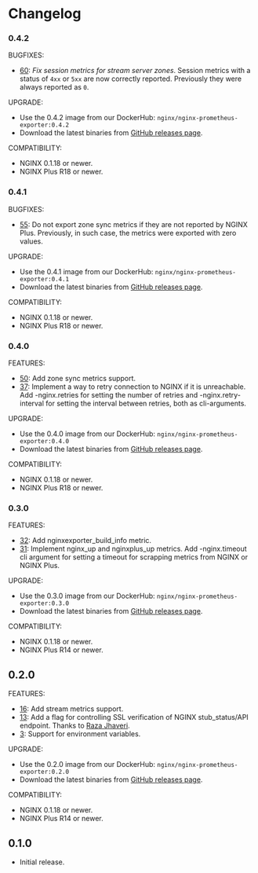 # Changelog

### 0.4.2

BUGFIXES:
* [60](https://github.com/nginxinc/nginx-prometheus-exporter/pull/60): *Fix session metrics for stream server zones*. Session metrics with a status of `4xx` or `5xx` are now correctly reported. Previously they were always reported as `0`.

UPGRADE:
* Use the 0.4.2 image from our DockerHub: `nginx/nginx-prometheus-exporter:0.4.2`
* Download the latest binaries from [GitHub releases page](https://github.com/nginxinc/nginx-prometheus-exporter/releases/tag/v0.4.2).

COMPATIBILITY:
* NGINX 0.1.18 or newer.
* NGINX Plus R18 or newer.

### 0.4.1

BUGFIXES:
* [55](https://github.com/nginxinc/nginx-prometheus-exporter/pull/55): Do not export zone sync metrics if they are not reported by NGINX Plus. Previously, in such case, the metrics were exported with zero values.

UPGRADE:
* Use the 0.4.1 image from our DockerHub: `nginx/nginx-prometheus-exporter:0.4.1`
* Download the latest binaries from [GitHub releases page](https://github.com/nginxinc/nginx-prometheus-exporter/releases/tag/v0.4.1).

COMPATIBILITY:
* NGINX 0.1.18 or newer.
* NGINX Plus R18 or newer.

### 0.4.0

FEATURES:
* [50](https://github.com/nginxinc/nginx-prometheus-exporter/pull/50): Add zone sync metrics support.
* [37](https://github.com/nginxinc/nginx-prometheus-exporter/pull/37): Implement a way to retry connection to NGINX if it is unreachable. Add -nginx.retries for setting the number of retries and -nginx.retry-interval for setting the interval between retries, both as cli-arguments.

UPGRADE:
* Use the 0.4.0 image from our DockerHub: `nginx/nginx-prometheus-exporter:0.4.0`
* Download the latest binaries from [GitHub releases page](https://github.com/nginxinc/nginx-prometheus-exporter/releases/tag/v0.4.0).

COMPATIBILITY:
* NGINX 0.1.18 or newer.
* NGINX Plus R18 or newer.

### 0.3.0

FEATURES:
* [32](https://github.com/nginxinc/nginx-prometheus-exporter/pull/32): Add nginxexporter_build_info metric.
* [31](https://github.com/nginxinc/nginx-prometheus-exporter/pull/31): Implement nginx_up and nginxplus_up metrics. Add -nginx.timeout cli argument for setting a timeout for scrapping metrics from NGINX or NGINX Plus.

UPGRADE:
* Use the 0.3.0 image from our DockerHub: `nginx/nginx-prometheus-exporter:0.3.0`
* Download the latest binaries from [GitHub releases page](https://github.com/nginxinc/nginx-prometheus-exporter/releases/tag/v0.3.0).

COMPATIBILITY:
* NGINX 0.1.18 or newer.
* NGINX Plus R14 or newer.

## 0.2.0

FEATURES:
* [16](https://github.com/nginxinc/nginx-prometheus-exporter/pull/16): Add stream metrics support.
* [13](https://github.com/nginxinc/nginx-prometheus-exporter/pull/13): Add a flag for controlling SSL verification of NGINX stub_status/API endpoint. Thanks to [Raza Jhaveri](https://github.com/razaj92).
* [3](https://github.com/nginxinc/nginx-prometheus-exporter/pull/3): Support for environment variables.

UPGRADE:
* Use the 0.2.0 image from our DockerHub: `nginx/nginx-prometheus-exporter:0.2.0`
* Download the latest binaries from [GitHub releases page](https://github.com/nginxinc/nginx-prometheus-exporter/releases/tag/v0.2.0).

COMPATIBILITY:
* NGINX 0.1.18 or newer.
* NGINX Plus R14 or newer.

## 0.1.0 

* Initial release.